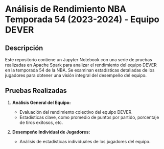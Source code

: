 # Análisis de Rendimiento NBA Temporada 54 (2023-2024) - Equipo DEVER

## Descripción

Este repositorio contiene un Jupyter Notebook con una serie de pruebas realizadas en Apache Spark para analizar el rendimiento del equipo DEVER en la temporada 54 de la NBA. Se examinan estadísticas detalladas de los jugadores para obtener una visión integral del desempeño del equipo.

## Pruebas Realizadas

1. **Análisis General del Equipo:**
   - Evaluación del rendimiento colectivo del equipo DEVER.
   - Estadísticas clave, como promedio de puntos por partido, porcentaje de tiros exitosos, etc.

2. **Desempeño Individual de Jugadores:**
   - Análisis de estadísticas individuales de los jugadores del equipo.

